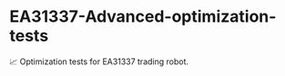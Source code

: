 # EA31337-Advanced-optimization-tests
:chart_with_upwards_trend: Optimization tests for EA31337 trading robot.
